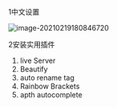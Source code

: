 1中文设置

![image-20210219180846720](https://sevenpic.oss-cn-beijing.aliyuncs.com/img/image-20200407142141626.png)

2安装实用插件

1. live Server
2. Beautify
3. auto rename tag
4. Rainbow Brackets
5. apth autocomplete

